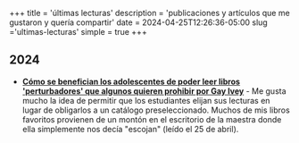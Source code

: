 +++
title = 'últimas lecturas'
description = 'publicaciones y artículos que me gustaron y quería compartir'
date = 2024-04-25T12:26:36-05:00
slug ='ultimas-lecturas'
simple = true
+++

## 2024

- [**Cómo se benefician los adolescentes de poder leer libros 'perturbadores' que algunos quieren prohibir por Gay Ivey**](https://theconversation.com/how-teens-benefit-from-being-able-to-read-disturbing-books-that-some-want-to-ban-223533) - Me gusta mucho la idea de permitir que los estudiantes elijan sus lecturas en lugar de obligarlos a un catálogo preseleccionado. Muchos de mis libros favoritos provienen de un montón en el escritorio de la maestra donde ella simplemente nos decía "escojan" (leído el 25 de abril).
